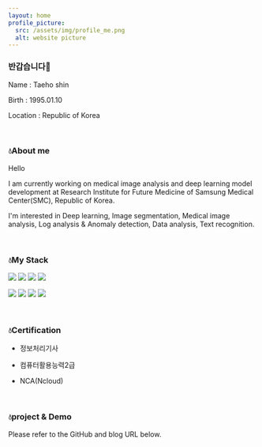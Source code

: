 ```yaml
---
layout: home
profile_picture:
  src: /assets/img/profile_me.png
  alt: website picture
---
```


### 반갑습니다👀

Name : Taeho shin

Birth : 1995.01.10

Location : Republic of Korea

&nbsp;
&nbsp;
&nbsp;

### 💧About me
Hello

I am currently working on medical image analysis and deep learning model development at Research Institute for Future Medicine of Samsung Medical Center(SMC), Republic of Korea.

I'm interested in Deep learning, Image segmentation, Medical image analysis, Log analysis & Anomaly detection, Data analysis, Text recognition.

&nbsp;
&nbsp;
&nbsp;

### 💧My Stack

<img src="https://img.shields.io/badge/Python-3766AB?style=flat-square&logo=Python&logoColor=white"/> <img src="https://img.shields.io/badge/TensorFlow-FF6F00?style=flat-square&logo=TensorFlow&logoColor=white"/> <img src="https://img.shields.io/badge/Pandas-150458?style=flat-square&logo=Pandas&logoColor=white"/> <img src="https://img.shields.io/badge/PyTorch-EE4C2C?style=flat-square&logo=PyTorch&logoColor=white"/>

<img src="https://img.shields.io/badge/OpenCV-5C3EE8?&style=flat-square&logo=OpenCV&logoColor=white"/> <img src="https://img.shields.io/badge/Ncloud-03C75A?&style=flat-square&logo=Naver&logoColor=white"/> <img src="https://img.shields.io/badge/C%2B%2B-00599C?&style=flat-square&logo=Cplusplus&logoColor=white"/> <img src="https://img.shields.io/badge/JavaScript-F7DF1E?&style=flat-square&logo=JavaScript&logoColor=white"/> 

&nbsp;
&nbsp;
&nbsp;

### 💧Certification

- 정보처리기사

- 컴퓨터활용능력2급

- NCA(Ncloud)

&nbsp;
&nbsp;
&nbsp;

### 💧project & Demo

Please refer to the GitHub and blog URL below.

